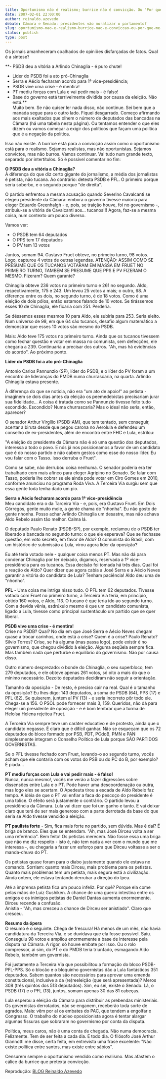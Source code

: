 ```yaml
---
title: Oportunismo não é realismo; burrice não é convicção. Ou "Por que me desgarrei da manada"
date: 2007-02-01 22:00:00
author: reinaldo.azevedo
debate: Câmara e Senado: presidentes vão moralizar o parlamento?
slug: oportunismo-nao-e-realismo-burrice-nao-e-conviccao-ou-por-que-me-desgarrei-da-manada
status: publish 
type: post
---
```


Os jornais amanheceram coalhados de opiniões disfarçadas de fatos. Qual é a síntese?  
  
**- PSDB deu a vitória a Arlindo Chinaglia - é puro chute!  
- Líder do PSDB foi a ato pró-Chinaglia  
- Serra e Aécio fecharam acordo para 1ª vice-presidência;  
- PSDB vive uma crise - é mentira!  
- PT mediu forças com Lula e vai pedir mais - é falso!  
- Base do governo está terrivelmente dividida por causa da eleição. Não está.**  
Muito bem. Se não quiser ler nada disso, não continue. Sei bem que a manada segue para o outro lado. Fiquei desgarrado. Começo afirmando aos mais exaltados que olhem o número de deputados das bancadas na Câmara (há uma tabela nesta página). Ou tentamos entender o que eles dizem ou vamos começar a exigir dos políticos que façam uma política que é a negação da política.  
  
Isso não existe. A burrice está para a convicção assim como o oportunismo está para o realismo. Sejamos realistas, mas não oportunistas. Sejamos convictos, mas não burros. Vamos continuar. Vai tudo num grande texto, separado por intertítulos. Só é possível comentar no fim:  
  
**O PSDB deu a vitória a Chinaglia?**  
À diferença do que diz certo gigante do jornalismo, a média dos jornalistas é petista, não tucana. Ao contrário: detesta PSDB e PFL. O primeiro porque seria soberbo, e o segundo porque "de direita".   
  
O partido enfrentou a mesma acusação quando Severino Cavalcanti se elegeu presidente da Câmara: embora o governo tivesse maioria para eleger Eduardo Greenhalgh - e, pois, se traição houve, foi no governismo -, atribuiu-se a vitória de Cavalcanti aos... tucanos!!! Agora, faz-se a mesma coisa, num contexto um pouco diverso.  
  
Vamos ver:  
  
- O PSDB tem 64 deputados  
- O PPS tem 17 deputados  
- O PV tem 13 votos  
  
Juntos, somam 94. Gustavo Fruet obteve, no primeiro turno, 98 votos. Logo, capturou 4 votos de outras legendas. ATENÇÃO: ASSIM COMO SE PRESUME QUE OS TUCANOS VOTARAM EM MASSA EM FRUET NO PRIMEIRO TURNO, TAMBÉM SE PRESUME QUE PPS E PV FIZERAM O MESMO. Fizeram? Quem garante?  
  
Chinaglia obteve 236 votos no primeiro turno e 261 no segundo. Aldo, respectivamente, 175 e 243. Um levou 25 votos a mais; o outro, 68. A diferença entre os dois, no segundo turno, é de 18 votos. Como é uma eleição de dois pólos, então estamos falando de 10 votos. Se tirássemos esses 10 de Chinaglia, ele ficaria com 251. Perderia.   
  
Se déssemos esses mesmos 10 para Aldo, ele subiria para 253. Seria eleito. Num universo de 98, em que 64 são tucanos, desafio algum matemático a demonstrar que esses 10 votos são mesmo do PSDB.   
  
Mais: Aldo teve 175 votos no primeiro turno. Ainda que os tucanos tivessem como fechar questão e votar em massa no comunista, sem defecções, ele chegaria a 239. Continuaria a precisar dos outros. "Ah, mas há evidências do acordo". Ao próximo ponto.  
  
**Líder do PSDB foi a ato pró-Chinaglia**  
  
Antonio Carlos Pannunzio (SP), líder do PSDB, e o líder do PV foram a um encontro de lideranças do PMDB numa churrascaria, na quarta. Arlindo Chinaglia estava presente.   
  
À diferença do que se noticia, não era "um ato de apoio!" ao petista - imaginem se dois dias antes da eleição os peemedebistas precisariam jurar sua fidelidade... A coisa é tratada como se Pannunzio tivesse feito tudo escondido. Escondido? Numa churrascaria? Mas o ideal não seria, então, aparecer?  
  
O senador Arthur Virgílio (PSDB-AM), que tem tentado, sem conseguir, acertar a biruta desde que pegou carona no Aerolula e defendeu um conselho de ex-presidentes, além de encontro entre FHC e Lula, estrilou:  
  
"A eleição do presidente da Câmara não é só uma questão dos deputados, interessa a todo o povo. E nós já nos posicionamos a favor de um candidato que é do nosso partido e não cabem gestos como esse do nosso líder. Eu vou falar com o Tasso. Isso derruba o Fruet".   
  
Como se sabe, não derrubou coisa nenhuma. O senador poderia era ter trabalhado com mais afinco para eleger Agripino no Senado. Se falar com Tasso, poderia lhe cobrar se ele ainda pode votar em Ciro Gomes em 2010, conforme anunciou no programa Roda Viva. A Terceira Via surgiu sem que essa gente toda tenha dado um pio.  
  
**Serra e Aécio fecharam acordo para 1ª vice-presidência**  
Meu candidato era o da Tarceira Via - e, pois, era Gustavo Fruet. Em Dois Córregos, gente muito mole, a gente chama de "nhonha". Eu não gosto de gente nhonha. Posso achar Arlindo Chinaglia um desastre, mas não achava Aldo Rebelo assim tão melhor. Calma lá.   
  
O deputado Paulo Renato (PSDB-SP), por exemplo, reclamou de o PSDB ter liberado a bancada no segundo turno: o que ele esperava? Que se fechasse questão, em voto secreto, em favor de Aldo? O comunista do Brasil, com um histórico de submissão a Lula, virou agora líder da oposição?   
  
Eu até teria votado nele - qualquer coisa menos PT. Mas não dá para condenar Chinaglia por ter deixado, digamos, reservada a 1º vice-presidência para os tucanos. Essa decisão foi tomada há três dias. Qual foi a reação de Aldo? Quer dizer que agora cabia a José Serra e a Aécio Neves garantir a vitória do candidato de Lula? Tenham paciência! Aldo deu uma de "nhonho".  
  
**PFL** - Uma coisa me intriga nisso tudo. O PFL tem 62 deputados. Tivesse votado com Fruet no primeiro turno, a Terceira Via teria, em princípio, obtido 160 votos, e Aldo, 113. O tucano é que teria ido ao segundo turno. Com a devida vênia, esdrúxulo mesmo é que um candidato comunista, ligado a Lula, tivesse como principal sustentáculo um partido que se quer liberal.  
  
**PSDB vive uma crise - é mentira!**  
Crise no PSDB? Qual? No dia em que José Serra e Aécio Neves chegam quase a trocar carinhos, onde está a crise? Quem é a crise? Paulo Renato? Silvio Torres? Crise, se há alguma (mas passa logo), pode existir é no governismo, que chegou dividido à eleição. Alguma seqüela sempre fica. Mas também nada que perturbe o equilíbrio do governismo. Não por causa disso.   
  
Outro número desprezado: o bonde do Chinaglia, o seu superbloco, tem 279 deputados, e ele obteve apenas 261 votos, só oito a mais do que o mínimo necessário. Dezoito deputados decidiram não seguir a orientação.  
  
Tamanho da oposição - De resto, é preciso cair na real. Qual é o tamanho da oposição? Eu lhes digo: 143 deputados, a soma de PSDB (64), PPS (17) e PFL (62). Se quiserem, juntem aí PV (13) - e seria incorreto pôr todo ele. Chega-se a 156. O PSOL pode fornecer mais 3, 159. Queridos, não dá para eleger um presidente de oposição - e é bom lembrar que a turma de Heloísa Helena rejeitou Fruet.  
  
A Terceira Via sempre teve um caráter educativo e de protesto, ainda que o candidato negasse. É claro que é difícil ganhar. Não se esqueçam que os 72 deputados do bloco formado por PSB, PDT, PCdoB, PMN e PAN simplesmente integram o Conselho Político de Lula porque SÃO PARTIDOS GOVERNISTAS.   
  
Se o PFL tivesse fechado com Fruet, levando-o ao segundo turno, vocês acham que ele contaria com os votos do PSB ou do PC do B, por exemplo? É piada...  
  
**PT mediu forças com Lula e vai pedir mais - é falso!**  
Nunca, nunca mesmo!, vocês me verão a fazer digressões sobre dissensões entre Lula e o PT. Pode haver uma descoordenação ou outra, mas logo eles se acertam. O Apedeuta tirou a escada de Aldo Rebelo faz tempo. A idéia de que o PT vai enfiar a faca do pescoço do presidente é uma tolice. O efeito será justamente o contrário. O partido levou a presidência da Câmara. Lula vai dizer que foi um ganho e tanto. E vai deixar claro que terá de ser mais generoso com a parte derrotada da base do que seria se Aldo tivesse vencido a eleição.  
  
**PT paulista forte** - Sim, fica mais forte no partido, sem dúvida. Mas é daí? É briga de branco. Eles que se entendam. "Ah, mas José Dirceu volta a ser uma referência". Bem feito! Os petistas merecem. Não fosse essa uma briga que não me diz respeito - isto é, não tem nada a ver com o mundo que me interessa -, eu chegaria a fazer um esforço para que Dirceu voltasse a ser o manda-chuva do PT.  
  
Os petistas quase foram para o diabo justamente quando ele estava no comando. Sorriam: quanto mais Dirceu, mais problema para os petistas. Quanto mais problemas tem um petista, mais segura está a civilização. Ainda ontem, ele estava tentando derrubar a direção do Ipea.   
  
Até a imprensa petista fica um pouco infeliz. Por quê? Porque ela come pelas mãos de Luiz Gushiken. A chance de uma guerra intestina entre os amigos e os inimigos petistas de Daniel Dantas aumenta enormemente. Dirceu recende a confusão.  
Anistia - "Ah, mas cresceu a chance de Dirceu ser anistiado". Claro que cresceu.  
  
**Resumo da ópera**  
O resumo é o seguinte. Chega de frescura! Há menos de um mês, não havia candidatura da Terceira Via, e se duvidava que ela fosse possível. Saiu. Conseguiu 98 votos e ampliou enormemente a base de interesse pela disputa na Câmara. A rigor, só houve embate por isso. Ou o rolo compressor, aí sim, do PT e do PMDB teria triunfado, esmagando Aldo Rebelo, também um governista.  
  
Foi justamente a Terceira Via que possibilitou a formação do bloco PSDB-PFL-PPS. Só o blocão e o bloquinho governistas dão a Lula fantásticos 351 deputados. Sabem quantos são necessários para aprovar uma emenda constitucional, inclusive a da (re)reeleição (que será apresentada)? Meros 308 (três quintos dos 513 deputados). Sim, eu sei, existe o Senado. Lá, o PSDB (17) e o PFL (13), juntos, somam apenas 30 das 81 cabeças.  
  
Lula esperou a eleição da Câmara para distribuir as prebendas ministeriais. Os governistas derrotados, não se enganem, receberão toda sorte de agrados. Mais: vêm por aí os embates do PAC, que tendem a engolfar o Congresso. O trabalho do núcleo oposicionista agora é tentar alargar algumas fissuras que sobraram no governismo por conta da disputa.  
  
Política, meus caros, não é uma conta de chegada. Não numa democracia. Felizmente. Tem de ser feita a cada dia. E todo dia. O filósofo José Arthur Giannotti me disse, certa feita, em entrevista uma frase excelente: "Não existe política entre santos, mas existe entre sábios".  
  
Censurem sempre o oportunismo vendido como realismo. Mas afastem o cálice da burrice que pretexta convicção.  
  
Reprodução: [BLOG Reinaldo Azevedo](http://veja.abril.com.br/blogs/reinaldo/)
